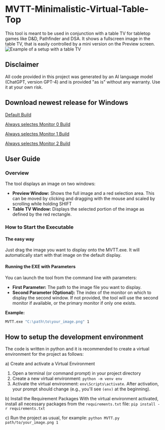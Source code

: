 
# MVTT-Minimalistic-Virtual-Table-Top
This tool is meant to be used in conjunction with a table TV for tabletop games like D&amp;D, Pathfinder and DSA. It shows a fullscreen image in the table TV, that is easily controlled by a mini version on the Preview screen.
![Example of a setup with a table TV](ExampleSetup.jpg)

## Disclaimer
All code provided in this project was generated by an AI language model (ChatGPT, version GPT-4) and is provided "as is" without any warranty. Use it at your own risk.

## Download newest release for Windows
<a id="raw-url" href="https://github.com/CrazyDave91/MVTT-Minimalistic-Virtual-Table-Top/tree/main/Builds/20250218/MVTT.exe" download>Default Build</a>

<a id="raw-url" href="https://github.com/CrazyDave91/MVTT-Minimalistic-Virtual-Table-Top/tree/main/Builds/20250218/MVTT_m0.exe" download>Always selectes Monitor 0 Build</a>

<a id="raw-url" href="https://github.com/CrazyDave91/MVTT-Minimalistic-Virtual-Table-Top/tree/main/Builds/20250218/MVTT_m1.exe" download>Always selectes Monitor 1 Build</a>

<a id="raw-url" href="https://github.com/CrazyDave91/MVTT-Minimalistic-Virtual-Table-Top/tree/main/Builds/20250218/MVTT_m2.exe" download>Always selectes Monitor 2 Build</a>

## User Guide
### Overview
The tool displays an image on two windows:
- **Preview Window:** Shows the full image and a red selection area. This can be moved by clicking and dragging with the mouse and scaled by scrolling while holding SHIFT
- **Table TV Window:** Displays the selected portion of the image as defined by the red rectangle.

### How to Start the Executable
#### The easy way
Just drag the image you want to display onto the MVTT.exe. It will automatically start with that image on the default display.

#### Running the EXE with Parameters
You can launch the tool from the command line with parameters:
- **First Parameter:** The path to the image file you want to display.
- **Second Parameter (Optional):** The index of the monitor on which to display the second window. If not provided, the tool will use the second monitor if available, or the primary monitor if only one exists.

**Example:**
```bash
MVTT.exe "C:\path\to\your_image.png" 1
```

## How to setup the development environment

The code is written in python and it is recommended to create a virtual environment for the project as follows:

a) Create and activate a Virtual Environment
 1. Open a terminal (or command prompt) in your project directory
 2. Create a new virtual environment: `python -m venv env`
3. Activate the virtual environment: `env\Scripts\activate`. After activation, your prompt should change (e.g., you'll see `(env)` at the beginning).

b) Install the Requirement Packages
With the virtual environment activated, install all necessary packages from the `requirements.txt` file:
`pip install -r requirements.txt`

c) Run the project as usual, for example:
`python MVTT.py path/to/your_image.png 1`
